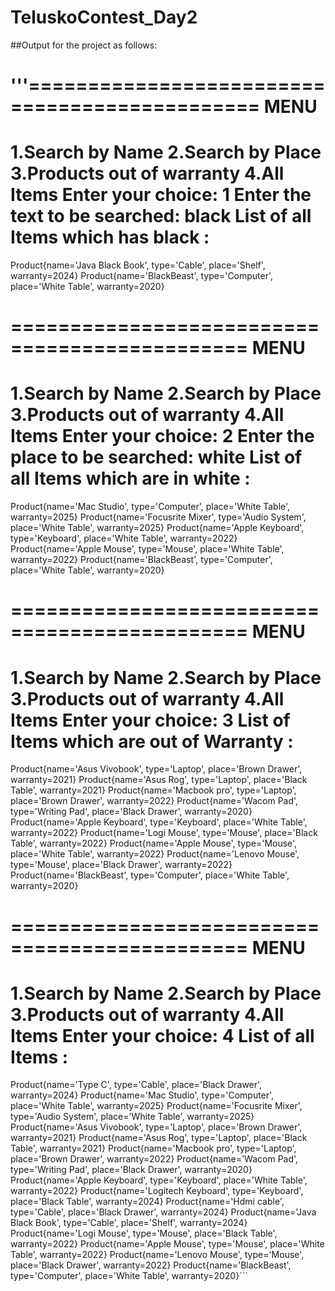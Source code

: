 # TeluskoContest_Day2

##Output for the project as follows:

'''==============================================
		     MENU
==============================================
1.Search by Name
2.Search by Place
3.Products out of warranty
4.All Items 
Enter your choice:
1
Enter the text to be searched:
black
List of all Items which has black :
============================================================================================
Product{name='Java Black Book', type='Cable', place='Shelf', warranty=2024}
Product{name='BlackBeast', type='Computer', place='White Table', warranty=2020}

==============================================
		     MENU
==============================================
1.Search by Name
2.Search by Place
3.Products out of warranty
4.All Items 
Enter your choice:
2
Enter the place to be searched:
white
List of all Items which are in white : 
============================================================================================
Product{name='Mac Studio', type='Computer', place='White Table', warranty=2025}
Product{name='Focusrite Mixer', type='Audio System', place='White Table', warranty=2025}
Product{name='Apple Keyboard', type='Keyboard', place='White Table', warranty=2022}
Product{name='Apple Mouse', type='Mouse', place='White Table', warranty=2022}
Product{name='BlackBeast', type='Computer', place='White Table', warranty=2020}

==============================================
		     MENU
==============================================
1.Search by Name
2.Search by Place
3.Products out of warranty
4.All Items 
Enter your choice:
3
List of Items which are out of Warranty :
============================================================================================
Product{name='Asus Vivobook', type='Laptop', place='Brown Drawer', warranty=2021}
Product{name='Asus Rog', type='Laptop', place='Black Table', warranty=2021}
Product{name='Macbook pro', type='Laptop', place='Brown Drawer', warranty=2022}
Product{name='Wacom Pad', type='Writing Pad', place='Black Drawer', warranty=2020}
Product{name='Apple Keyboard', type='Keyboard', place='White Table', warranty=2022}
Product{name='Logi Mouse', type='Mouse', place='Black Table', warranty=2022}
Product{name='Apple Mouse', type='Mouse', place='White Table', warranty=2022}
Product{name='Lenovo Mouse', type='Mouse', place='Black Drawer', warranty=2022}
Product{name='BlackBeast', type='Computer', place='White Table', warranty=2020}

==============================================
		     MENU
==============================================
1.Search by Name
2.Search by Place
3.Products out of warranty
4.All Items 
Enter your choice:
4
List of all Items :
============================================================================================
Product{name='Type C', type='Cable', place='Black Drawer', warranty=2024}
Product{name='Mac Studio', type='Computer', place='White Table', warranty=2025}
Product{name='Focusrite Mixer', type='Audio System', place='White Table', warranty=2025}
Product{name='Asus Vivobook', type='Laptop', place='Brown Drawer', warranty=2021}
Product{name='Asus Rog', type='Laptop', place='Black Table', warranty=2021}
Product{name='Macbook pro', type='Laptop', place='Brown Drawer', warranty=2022}
Product{name='Wacom Pad', type='Writing Pad', place='Black Drawer', warranty=2020}
Product{name='Apple Keyboard', type='Keyboard', place='White Table', warranty=2022}
Product{name='Logitech Keyboard', type='Keyboard', place='Black Table', warranty=2024}
Product{name='Hdmi cable', type='Cable', place='Black Drawer', warranty=2024}
Product{name='Java Black Book', type='Cable', place='Shelf', warranty=2024}
Product{name='Logi Mouse', type='Mouse', place='Black Table', warranty=2022}
Product{name='Apple Mouse', type='Mouse', place='White Table', warranty=2022}
Product{name='Lenovo Mouse', type='Mouse', place='Black Drawer', warranty=2022}
Product{name='BlackBeast', type='Computer', place='White Table', warranty=2020}```
